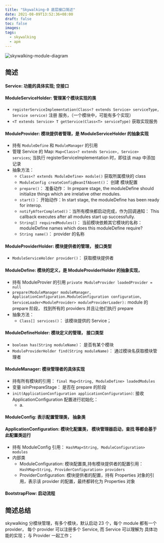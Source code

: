 ```yaml
---
title: "Skywalking-0 底层接口简述"
date: 2021-08-09T13:52:36+08:00
draft: false
toc: false
images:
tags:
  - skywalking
  - apm
---
```


![skywalking-module-diagram](../skywalking/skywalking-module-diagram.png)
## 简述
#### Service:  功能的具体实现; 空接口

#### ModuleServiceHolder: 管理某个模块实现的类
  * `registerServiceImplementation(Class<? extends Service> serviceType, Service service)` 注册 服务，（一个模块中，可能有多个实现）
  * `<T extends Service> T getService(Class<T> serviceType)` 获取实现服务
  
#### ModuleProvider: 模块提供者管理，是 ModuleServiceHolder 的抽象实现
  * 持有 `ModuleDefine` 和 `ModuleManager` 的引用
  * 管理 Service 的 Map: `Map<Class<? extends Service>, Service> services`; 当执行 registerServiceImplementation 时，即往该 map 中添加记录
  * 抽象方法：
    + `Class<? extends ModuleDefine> module()` 获取所属模块的 class
	+ `ModuleConfig createConfigBeanIfAbsent()`： 创建 模块配置
	+ `prepare()`： 准备动作：  In prepare stage, the moduleDefine should initialize things which are irrelative other modules.
	+ `start()`： 开始动作：In start stage, the moduleDefine has been ready for interop.
	+ `notifyAfterCompleted()`：当所有模块都启动完成，作为回调通知： This callback executes after all modules start up successfully.
	+ `String[] requiredModules()`：  当前模块依赖其它模块的名称： moduleDefine names which does this moduleDefine require?
	+ `String name()`： provider 的名称
	
#### ModuleProviderHolder: 模块提供者的管理， 接口类型
  * `ModuleServiceHolder provider()`： 获取模块提供者
  

#### ModuleDefine: 模块的定义，是 ModuleProviderHolder 的抽象实现，
  * 持有 ModuleProvier 的引用 `private ModuleProvider loadedProvider = null`
  * `prepare(ModuleManager moduleManager, ApplicationConfiguration.ModuleConfiguration configuration, ServiceLoader<ModuleProvider> moduleProviderLoader):` 
      module 的 prepare 阶段， 找到所有的 providers 并且让他们执行 prepare
  * 抽象方法：
    + `Class[] services()`： 该模块提供的 Service； 

#### ModuleDefineHolder: 模块定义的管理， 接口类型
  * `boolean has(String moduleName)`： 是否有某个模块
  * `ModuleProviderHolder find(String moduleName)`： 通过模块名获取模块管理者
  
#### ModuleManager: 模块管理者的具体实现
  * 持有所有模块的引用： `final Map<String, ModuleDefine> loadedModules`
  * 变量 isInPrepareStage： 是否在 prepare 的阶段
  * `init(ApplicationConfiguration applicationConfiguration)`: 接收 ApplicationConfiguration 配置进行初始化：
    + a. 

#### ModuleConfig: 表示配置管理类， 抽象类

#### ApplicationConfiguration: 模块化配置类， 模块管理器启动，查找 等都会基于此配置类运行
  * 持有 ModuleConfig 引用： `HashMap<String, ModuleConfiguration> modules`
  * 内部类 
    + ModuleConfiguration: 模块配置类,持有模块提供者的配置引用： `HashMap<String, ProviderConfiguration> providers`
    + ProviderConfiguration: 模块提供者的配置，持有 Properties 对象的引用，表示该 provider 的配置，最终都转化为 Properties 对象
    
#### BootstrapFlow: 启动流程

## 简述总结
skywalking 分模块管理，有多个模块，默认启动 23 个，每个 module 都有一个 provider， 每个 provider 可以注册多个 Service, 而 Service 可以理解为 具体功能的实现； 与 Provider 一起工作；
 
